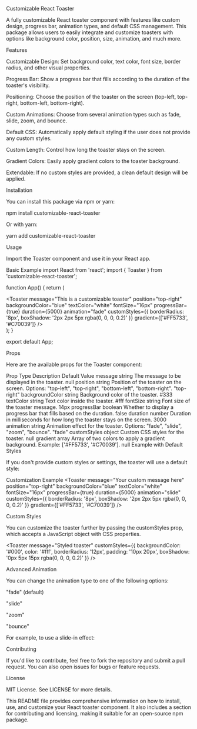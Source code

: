 Customizable React Toaster

A fully customizable React toaster component with features like custom design, progress bar, animation types, and default CSS management. This package allows users to easily integrate and customize toasters with options like background color, position, size, animation, and much more.

Features

Customizable Design: Set background color, text color, font size, border radius, and other visual properties.

Progress Bar: Show a progress bar that fills according to the duration of the toaster's visibility.

Positioning: Choose the position of the toaster on the screen (top-left, top-right, bottom-left, bottom-right).

Custom Animations: Choose from several animation types such as fade, slide, zoom, and bounce.

Default CSS: Automatically apply default styling if the user does not provide any custom styles.

Custom Length: Control how long the toaster stays on the screen.

Gradient Colors: Easily apply gradient colors to the toaster background.

Extendable: If no custom styles are provided, a clean default design will be applied.

Installation

You can install this package via npm or yarn:

npm install customizable-react-toaster


Or with yarn:

yarn add customizable-react-toaster

Usage

Import the Toaster component and use it in your React app.

Basic Example
import React from 'react';
import { Toaster } from 'customizable-react-toaster';

function App() {
  return (
    <div className="App">
      <Toaster
        message="This is a customizable toaster"
        position="top-right"
        backgroundColor="blue"
        textColor="white"
        fontSize="16px"
        progressBar={true}
        duration={5000}
        animation="fade"
        customStyles={{ borderRadius: '8px', boxShadow: '2px 2px 5px rgba(0, 0, 0, 0.2)' }}
        gradient={['#FF5733', '#C70039']}
      />
    </div>
  );
}

export default App;

Props

Here are the available props for the Toaster component:

Prop	Type	Description	Default Value
message	string	The message to be displayed in the toaster.	null
position	string	Position of the toaster on the screen. Options: "top-left", "top-right", "bottom-left", "bottom-right".	"top-right"
backgroundColor	string	Background color of the toaster.	#333
textColor	string	Text color inside the toaster.	#fff
fontSize	string	Font size of the toaster message.	14px
progressBar	boolean	Whether to display a progress bar that fills based on the duration.	false
duration	number	Duration in milliseconds for how long the toaster stays on the screen.	3000
animation	string	Animation effect for the toaster. Options: "fade", "slide", "zoom", "bounce".	"fade"
customStyles	object	Custom CSS styles for the toaster.	null
gradient	array	Array of two colors to apply a gradient background. Example: ['#FF5733', '#C70039'].	null
Example with Default Styles

If you don't provide custom styles or settings, the toaster will use a default style:

<Toaster message="This is a default toaster" />

Customization Example
<Toaster
  message="Your custom message here"
  position="top-right"
  backgroundColor="blue"
  textColor="white"
  fontSize="16px"
  progressBar={true}
  duration={5000}
  animation="slide"
  customStyles={{ borderRadius: '8px', boxShadow: '2px 2px 5px rgba(0, 0, 0, 0.2)' }}
  gradient={['#FF5733', '#C70039']}
/>

Custom Styles

You can customize the toaster further by passing the customStyles prop, which accepts a JavaScript object with CSS properties.

<Toaster
  message="Styled toaster"
  customStyles={{
    backgroundColor: '#000',
    color: '#fff',
    borderRadius: '12px',
    padding: '10px 20px',
    boxShadow: '0px 5px 15px rgba(0, 0, 0, 0.2)'
  }}
/>

Advanced Animation

You can change the animation type to one of the following options:

"fade" (default)

"slide"

"zoom"

"bounce"

For example, to use a slide-in effect:

<Toaster message="This is a sliding toaster" animation="slide" />

Contributing

If you'd like to contribute, feel free to fork the repository and submit a pull request. You can also open issues for bugs or feature requests.

License

MIT License. See LICENSE for more details.

This README file provides comprehensive information on how to install, use, and customize your React toaster component. It also includes a section for contributing and licensing, making it suitable for an open-source npm package.

